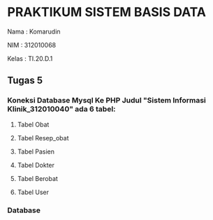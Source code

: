 # PRAKTIKUM SISTEM BASIS DATA
Nama  : Komarudin <p>
NIM   : 312010068 <p>
Kelas : TI.20.D.1 <p>
## Tugas 5 <p>
### Koneksi Database Mysql Ke PHP Judul "Sistem Informasi Klinik_312010040" ada 6 tabel:

1. Tabel Obat <p>
2. Tabel Resep_obat<p>
3. Tabel Pasien<p>
4. Tabel Dokter<p>
5. Tabel Berobat<p>
6. Tabel User<p>

### Database
